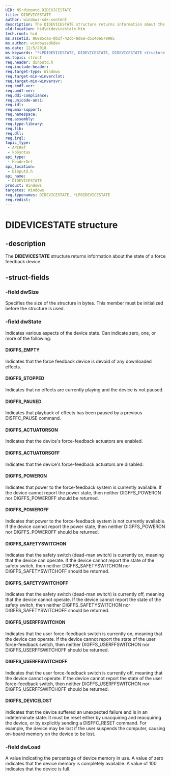 ```yaml
---
UID: NS:dinputd.DIDEVICESTATE
title: DIDEVICESTATE
author: windows-sdk-content
description: The DIDEVICESTATE structure returns information about the state of a force feedback device.
old-location: hid\didevicestate.htm
tech.root: hid
ms.assetid: 86885ca6-0b1f-42cb-8d6e-d5140e579905
ms.author: windowssdkdev
ms.date: 12/5/2018
ms.keywords: "*LPDIDEVICESTATE, DIDEVICESTATE, DIDEVICESTATE structure [Human Input Devices], di_ref_53204ab2-7d3d-4a59-8359-ef3fd114147d.xml, dinputd/DIDEVICESTATE, hid.didevicestate"
ms.topic: struct
req.header: dinputd.h
req.include-header: 
req.target-type: Windows
req.target-min-winverclnt: 
req.target-min-winversvr: 
req.kmdf-ver: 
req.umdf-ver: 
req.ddi-compliance: 
req.unicode-ansi: 
req.idl: 
req.max-support: 
req.namespace: 
req.assembly: 
req.type-library: 
req.lib: 
req.dll: 
req.irql: 
topic_type:
 - APIRef
 - kbSyntax
api_type:
 - HeaderDef
api_location:
 - Dinputd.h
api_name:
 - DIDEVICESTATE
product: Windows
targetos: Windows
req.typenames: DIDEVICESTATE, *LPDIDEVICESTATE
req.redist: 
---
```


# DIDEVICESTATE structure


## -description


The <b>DIDEVICESTATE</b> structure returns information about the state of a force feedback device. 


## -struct-fields




### -field dwSize

Specifies the size of the structure in bytes. This member must be initialized before the structure is used. 


### -field dwState

Indicates various aspects of the device state. Can indicate zero, one, or more of the following: 





#### DIGFFS_EMPTY

Indicates that the force feedback device is devoid of any downloaded effects. 



#### DIGFFS_STOPPED

Indicates that no effects are currently playing and the device is not paused. 



#### DIGFFS_PAUSED

Indicates that playback of effects has been paused by a previous DISFFC_PAUSE command. 



#### DIGFFS_ACTUATORSON

Indicates that the device's force-feedback actuators are enabled. 



#### DIGFFS_ACTUATORSOFF

Indicates that the device's force-feedback actuators are disabled. 



#### DIGFFS_POWERON

Indicates that power to the force-feedback system is currently available. If the device cannot report the power state, then neither DIGFFS_POWERON nor DIGFFS_POWEROFF should be returned. 



#### DIGFFS_POWEROFF

Indicates that power to the force-feedback system is not currently available. If the device cannot report the power state, then neither DIGFFS_POWERON nor DIGFFS_POWEROFF should be returned. 



#### DIGFFS_SAFETYSWITCHON

Indicates that the safety switch (dead-man switch) is currently on, meaning that the device can operate. If the device cannot report the state of the safety switch, then neither DIGFFS_SAFETYSWITCHON nor DIGFFS_SAFETYSWITCHOFF should be returned. 



#### DIGFFS_SAFETYSWITCHOFF

Indicates that the safety switch (dead-man switch) is currently off, meaning that the device cannot operate. If the device cannot report the state of the safety switch, then neither DIGFFS_SAFETYSWITCHON nor DIGFFS_SAFETYSWITCHOFF should be returned. 



#### DIGFFS_USERFFSWITCHON

Indicates that the user force-feedback switch is currently on, meaning that the device can operate. If the device cannot report the state of the user force-feedback switch, then neither DIGFFS_USERFFSWITCHON nor DIGFFS_USERFFSWITCHOFF should be returned. 



#### DIGFFS_USERFFSWITCHOFF

Indicates that the user force-feedback switch is currently off, meaning that the device cannot operate. If the device cannot report the state of the user force-feedback switch, then neither DIGFFS_USERFFSWITCHON nor DIGFFS_USERFFSWITCHOFF should be returned. 



#### DIGFFS_DEVICELOST

Indicates that the device suffered an unexpected failure and is in an indeterminate state. It must be reset either by unacquiring and reacquiring the device, or by explicitly sending a DISFFC_RESET command. For example, the device may be lost if the user suspends the computer, causing on-board memory on the device to be lost. 


### -field dwLoad

A value indicating the percentage of device memory in use. A value  of zero indicates that the device memory is completely available. A value of 100 indicates that the device is full. 

